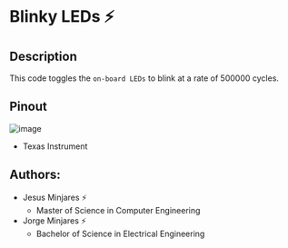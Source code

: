 # **Blinky LEDs :zap:**

## **Description**
This code toggles the `on-board LEDs` to blink at a rate of 500000 cycles. 

## **Pinout**
![image](https://user-images.githubusercontent.com/60948298/146273491-d2079ae0-385a-4f9a-ac03-24f95911efea.png)
  - Texas Instrument

## **Authors:**
  - Jesus Minjares :zap:
    - Master of Science in Computer Engineering
  - Jorge Minjares :zap:
    - Bachelor of Science in Electrical Engineering
